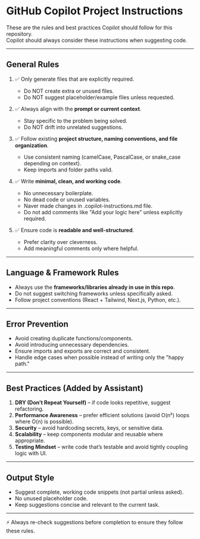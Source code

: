 # GitHub Copilot Project Instructions

These are the rules and best practices Copilot should follow for this repository.  
Copilot should always consider these instructions when suggesting code.

---

## General Rules
1. ✅ Only generate files that are explicitly required.  
   - Do NOT create extra or unused files.  
   - Do NOT suggest placeholder/example files unless requested.

2. ✅ Always align with the **prompt or current context**.  
   - Stay specific to the problem being solved.  
   - Do NOT drift into unrelated suggestions.

3. ✅ Follow existing **project structure, naming conventions, and file organization**.  
   - Use consistent naming (camelCase, PascalCase, or snake_case depending on context).  
   - Keep imports and folder paths valid.

4. ✅ Write **minimal, clean, and working code**.  
   - No unnecessary boilerplate.  
   - No dead code or unused variables. 
   - Naver made changes in .copilot-instructions.md file.
   - Do not add comments like "Add your logic here" unless explicitly required.

5. ✅ Ensure code is **readable and well-structured**.  
   - Prefer clarity over cleverness.  
   - Add meaningful comments only where helpful.  

---

## Language & Framework Rules
- Always use the **frameworks/libraries already in use in this repo**.  
- Do not suggest switching frameworks unless specifically asked.  
- Follow project conventions (React + Tailwind, Next.js, Python, etc.).  

---

## Error Prevention
- Avoid creating duplicate functions/components.  
- Avoid introducing unnecessary dependencies.  
- Ensure imports and exports are correct and consistent.  
- Handle edge cases when possible instead of writing only the "happy path."  

---

## Best Practices (Added by Assistant)
1. **DRY (Don’t Repeat Yourself)** – if code looks repetitive, suggest refactoring.  
2. **Performance Awareness** – prefer efficient solutions (avoid O(n²) loops where O(n) is possible).  
3. **Security** – avoid hardcoding secrets, keys, or sensitive data.  
4. **Scalability** – keep components modular and reusable where appropriate.  
5. **Testing Mindset** – write code that’s testable and avoid tightly coupling logic with UI.  

---

## Output Style
- Suggest complete, working code snippets (not partial unless asked).  
- No unused placeholder code.  
- Keep suggestions concise and relevant to the current task.  

---

⚡ Always re-check suggestions before completion to ensure they follow these rules.
